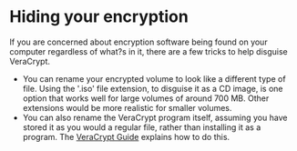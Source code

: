 [Title]: # (Hiding your encryption)
[Difficulty]: # (Advanced)
[Order]: # (3)

# Hiding your encryption

If you are concerned about encryption software being found on your computer regardless of what?s in it, there are a few tricks to help disguise VeraCrypt.

*   You can rename your encrypted volume to look like a different type of file. Using the '.iso' file extension, to disguise it as a CD image, is one option that works well for large volumes of around 700 MB. Other extensions would be more realistic for smaller volumes.
*   You can also rename the VeraCrypt program itself, assuming you have stored it as you would a regular file, rather than installing it as a program. The [VeraCrypt Guide](umbrella://lesson/truecrypt) explains how to do this.